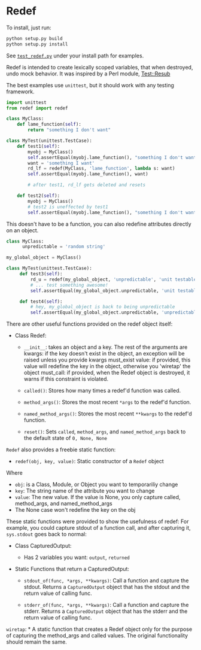# Redef

To install, just run:

```bash
python setup.py build
python setup.py install
```

See [`test_redef.py`](/joeheyming/redef/blob/master/test_redef.py) under your install path for examples.

Redef is intended to create lexically scoped variables, that when destroyed, undo mock behavior.
It was inspired by a Perl module, [Test::Resub](http://search.cpan.org/~airwave/Test-Resub-1.02/lib/Test/Resub.pm)

The best examples use `unittest`, but it should work with any testing framework.

```python
import unittest
from redef import redef

class MyClass:
    def lame_function(self):
        return "something I don't want"

class MyTest(unittest.TestCase):
    def test1(self):
        myobj = MyClass()
        self.assertEqual(myobj.lame_function(), "something I don't want")
        want = 'something I want'
        rd_lf = redef(MyClass, 'lame_function', lambda s: want)
        self.assertEqual(myobj.lame_function(), want)

        # after test1, rd_lf gets deleted and resets

    def test2(self):        
        myobj = MyClass()
        # test2 is uneffected by test1
        self.assertEqual(myobj.lame_function(), "something I don't want")
```

This doesn't have to be a function, you can also redefine attributes directly on an object.

```python
class MyClass:
      unpredictable = 'random string'

my_global_object = MyClass()

class MyTest(unittest.TestCase):
     def test3(self):
         rd_u = redef(my_global_object, 'unpredictable', 'unit testable string')
         # ... test something awesome!
         self.assertEqual(my_global_object.unpredictable, 'unit testable string')

     def test4(self):
         # hey, my_global_object is back to being unpredictable
         self.assertEqual(my_global_object.unpredictable, 'unpredictable')
```
         
There are other useful functions provided on the redef object itself:

* Class Redef:
    * `__init__`:
        takes an object and a key.  The rest of the arguments are kwargs:
        if the key doesn't exist in the object, an exception will be raised unless you provide kwargs must_exist
        value: if provided, this value will redefine the key in the object, otherwise you 'wiretap' the object
        must_call: if provided, when the Redef object is destroyed, it warns if this constraint is violated.

    * `called()`:
        Stores how many times a redef'd function was called.
    * `method_args()`:
        Stores the most recent `*args` to the redef'd function.
    * `named_method_args()`:
        Stores the most recent `**kwargs` to the redef'd function.
    * `reset()`:
        Sets `called`, `method_args`, and `named_method_args` back to the default state of `0, None, None`

`Redef` also provides a freebie static function:

* `redef(obj, key, value)`:
    Static constructor of a `Redef` object

Where
  * `obj`: is a Class, Module, or Object you want to temporariliy change
  * `key`: The string name of the attribute you want to change
  * `value`: The new value.  If the value is None, you only capture called, method_args, and named_method_args
   * The None case won't redefine the key on the obj

These static functions were provided to show the usefulness of redef: 
For example, you could capture stdout of a function call, and after capturing it,
`sys.stdout` goes back to normal:

* Class CapturedOutput:
    * Has 2 variables you want: `output`, `returned`

* Static Functions that return a CapturedOutput:
    * `stdout_of(func, *args, **kwargs)`:
        Call a function and capture the stdout.
        Returns a `CapturedOutput` object that has the stdout and the return value of calling func.

    * `stderr_of(func, *args, **kwargs)`:
        Call a function and capture the stderr.
        Returns a `CapturedOutput` object that has the stderr and the return value of calling func.
        
`wiretap`:
        * A static function that creates a Redef object only for the purpose of capturing the method_args and called values.
          The original functionality should remain the same.
